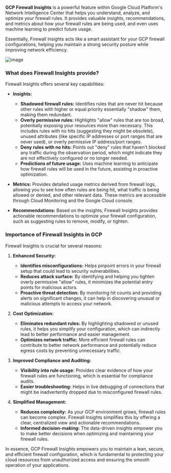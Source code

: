 **GCP Firewall Insights** is a powerful feature within Google Cloud Platform's Network Intelligence Center that helps you understand, analyze, and optimize your firewall rules. It provides valuable insights, recommendations, and metrics about how your firewall rules are being used, and even uses machine learning to predict future usage.

Essentially, Firewall Insights acts like a smart assistant for your GCP firewall configurations, helping you maintain a strong security posture while improving network efficiency.

![image](https://github.com/user-attachments/assets/7a1bc4e5-7c4d-4284-83b7-bb225f119af5)  



### What does Firewall Insights provide?

Firewall Insights offers several key capabilities:

* **Insights:**
    * **Shadowed firewall rules:** Identifies rules that are never hit because other rules with higher or equal priority essentially "shadow" them, making them redundant.
    * **Overly permissive rules:** Highlights "allow" rules that are too broad, potentially exposing your resources more than necessary. This includes rules with no hits (suggesting they might be obsolete), unused attributes (like specific IP addresses or port ranges that are never used), or overly permissive IP address/port ranges.
    * **Deny rules with no hits:** Points out "deny" rules that haven't blocked any traffic during the observation period, which might indicate they are not effectively configured or no longer needed.
    * **Predictions of future usage:** Uses machine learning to anticipate how firewall rules will be used in the future, assisting in proactive optimization.

* **Metrics:** Provides detailed usage metrics derived from firewall logs, allowing you to see how often rules are being hit, what traffic is being allowed or denied, and other relevant data. These metrics are accessible through Cloud Monitoring and the Google Cloud console.

* **Recommendations:** Based on the insights, Firewall Insights provides actionable recommendations to optimize your firewall configuration, such as suggesting rules to remove, modify, or tighten.

### Importance of Firewall Insights in GCP

Firewall Insights is crucial for several reasons:

1.  **Enhanced Security:**
    * **Identifies misconfigurations:** Helps pinpoint errors in your firewall setup that could lead to security vulnerabilities.
    * **Reduces attack surface:** By identifying and helping you tighten overly permissive "allow" rules, it minimizes the potential entry points for malicious actors.
    * **Proactive threat detection:** By monitoring hit counts and providing alerts on significant changes, it can help in discovering unusual or malicious attempts to access your network.

2.  **Cost Optimization:**
    * **Eliminates redundant rules:** By highlighting shadowed or unused rules, it helps you simplify your configuration, which can indirectly lead to better performance and easier management.
    * **Optimizes network traffic:** More efficient firewall rules can contribute to better network performance and potentially reduce egress costs by preventing unnecessary traffic.

3.  **Improved Compliance and Auditing:**
    * **Visibility into rule usage:** Provides clear evidence of how your firewall rules are functioning, which is essential for compliance audits.
    * **Easier troubleshooting:** Helps in live debugging of connections that might be inadvertently dropped due to misconfigured firewall rules.

4.  **Simplified Management:**
    * **Reduces complexity:** As your GCP environment grows, firewall rules can become complex. Firewall Insights simplifies this by offering a clear, centralized view and actionable recommendations.
    * **Informed decision-making:** The data-driven insights empower you to make better decisions when optimizing and maintaining your firewall rules.

In essence, GCP Firewall Insights empowers you to maintain a lean, secure, and efficient firewall configuration, which is fundamental to protecting your cloud resources from unauthorized access and ensuring the smooth operation of your applications.
